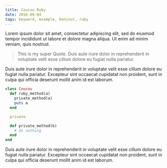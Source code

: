 ```yaml
---
title: Coucou Ruby
date: 2016-09-04
tags: keyword, example, bonjour, ruby
---
```


Lorem ipsum dolor sit amet, consectetur adipiscing elit, sed do eiusmod tempor incididunt ut labore et dolore magna aliqua. Ut enim ad minim veniam, quis nostrud.

> This is my super Quote. Duis aute irure dolor in reprehenderit in voluptate velit esse cillum dolore eu fugiat nulla pariatur.

Duis aute irure dolor in reprehenderit in voluptate velit esse cillum dolore eu fugiat nulla pariatur. Excepteur sint occaecat cupidatat non proident, sunt in culpa qui officia deserunt mollit anim id est laborum.

~~~ ruby
class Coucou
  def ruby_method(a)
    private_method(a)
    puts a
  end

  private

  def private_method(b)
    # do nothing
  end
end
~~~

Duis aute irure dolor in reprehenderit in voluptate velit esse cillum dolore eu fugiat nulla pariatur. Excepteur sint occaecat cupidatat non proident, sunt in culpa qui officia deserunt mollit anim id est laborum.
